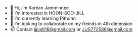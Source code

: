 - 👋 Hi, i’m Korean Jamminnee
- 👀 I’m interested in HOON-SOO-JILL
- 🌱 I’m currently learning Pithonn
- 💞️ I’m looking to collaborate on my freinds in 4th dimension
- 📫 Contact jjjus816@gmail.com or JUS772586@gmail.com

<!---
Jamminyee1212/Jamminyee1212 is a ✨ special ✨ repository because its `README.md` (this file) appears on your GitHub profile.
You can click the Preview link to take a look at your changes.
--->
